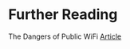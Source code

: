 
# Further Reading

The Dangers of Public WiFi [Article](https://www.cloudwards.net/dangers-of-public-wifi)

<script src="https://formspree.io/js/formbutton-v1.min.js" defer></script>
  <script>
    window.formbutton=window.formbutton||function(){(formbutton.q=formbutton.q||[]).push(arguments)};
    formbutton("create", {action: "https://formspree.io/YOUR_FORM_ID"})
  </script>

